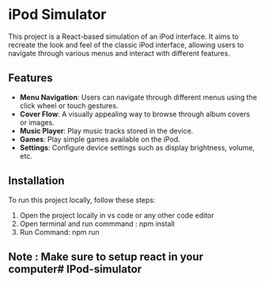 # iPod Simulator

This project is a React-based simulation of an iPod interface. It aims to recreate the look and feel of the classic iPod interface, allowing users to navigate through various menus and interact with different features.

## Features

- **Menu Navigation**: Users can navigate through different menus using the click wheel or touch gestures.
- **Cover Flow**: A visually appealing way to browse through album covers or images.
- **Music Player**: Play music tracks stored in the device.
- **Games**: Play simple games available on the iPod.
- **Settings**: Configure device settings such as display brightness, volume, etc.

## Installation

To run this project locally, follow these steps:
1. Open the project locally in vs code or any other code editor
2. Open terminal and run commmand : npm install
3. Run Command: npm run 

## Note : Make sure to setup react in your computer# IPod-simulator
